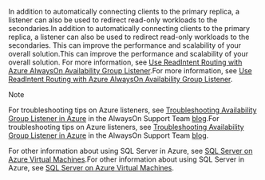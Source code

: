 <span data-ttu-id="ee663-101">In addition to automatically connecting clients to the primary replica, a listener can also be used to redirect read-only workloads to the secondaries.</span><span class="sxs-lookup"><span data-stu-id="ee663-101">In addition to automatically connecting clients to the primary replica, a listener can also be used to redirect read-only workloads to the secondaries.</span></span> <span data-ttu-id="ee663-102">This can improve the performance and scalability of your overall solution.</span><span class="sxs-lookup"><span data-stu-id="ee663-102">This can improve the performance and scalability of your overall solution.</span></span> <span data-ttu-id="ee663-103">For more information, see [Use ReadIntent Routing with Azure AlwaysOn Availability Group Listener](http://go.microsoft.com/fwlink/?LinkId=522515).</span><span class="sxs-lookup"><span data-stu-id="ee663-103">For more information, see [Use ReadIntent Routing with Azure AlwaysOn Availability Group Listener](http://go.microsoft.com/fwlink/?LinkId=522515).</span></span>

> [!NOTE]
> <span data-ttu-id="ee663-104">For troubleshooting tips on Azure listeners, see [Troubleshooting Availability Group Listener in Azure](https://blogs.msdn.microsoft.com/alwaysonpro/2017/02/22/troubleshooting-internal-load-balancer-listener-connectivity-in-azure) in the AlwaysOn Support Team [blog](http://blogs.msdn.com/b/alwaysonpro/).</span><span class="sxs-lookup"><span data-stu-id="ee663-104">For troubleshooting tips on Azure listeners, see [Troubleshooting Availability Group Listener in Azure](https://blogs.msdn.microsoft.com/alwaysonpro/2017/02/22/troubleshooting-internal-load-balancer-listener-connectivity-in-azure) in the AlwaysOn Support Team [blog](http://blogs.msdn.com/b/alwaysonpro/).</span></span>
> 
> 

<span data-ttu-id="ee663-105">For other information about using SQL Server in Azure, see [SQL Server on Azure Virtual Machines](../articles/virtual-machines/windows/sql/virtual-machines-windows-sql-server-iaas-overview.md).</span><span class="sxs-lookup"><span data-stu-id="ee663-105">For other information about using SQL Server in Azure, see [SQL Server on Azure Virtual Machines](../articles/virtual-machines/windows/sql/virtual-machines-windows-sql-server-iaas-overview.md).</span></span>

